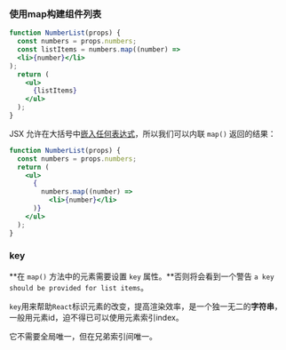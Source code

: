 ### 使用map构建组件列表

```jsx
function NumberList(props) {
  const numbers = props.numbers;
  const listItems = numbers.map((number) =>
  <li>{number}</li>
);
  return (
    <ul>
      {listItems}
    </ul>
  );
}
```

JSX 允许在大括号中[嵌入任何表达式](https://zh-hans.reactjs.org/docs/introducing-jsx.html#embedding-expressions-in-jsx)，所以我们可以内联 `map()` 返回的结果：

```jsx
function NumberList(props) {
  const numbers = props.numbers;
  return (
    <ul>
      {
        numbers.map((number) =>
          <li>{number}</li>
      )}
    </ul>
  );
}
```

### key

**在 `map()` 方法中的元素需要设置 `key` 属性。**否则将会看到一个警告 `a key should be provided for list items`。

`key`用来帮助`React`标识元素的改变，提高渲染效率，是一个独一无二的**字符串**，一般用元素id，迫不得已可以使用元素索引index。

它不需要全局唯一，但在兄弟索引间唯一。

